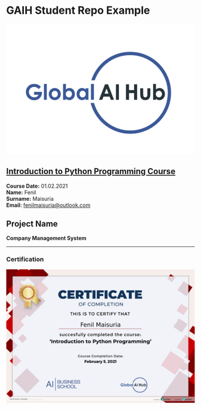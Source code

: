 # GAIH Student Repo Example
![](img/logo.png)

## [Introduction to Python Programming Course ](https://github.com/globalaihub/python-education-v2)

**Course Date:** 01.02.2021  
**Name:** Fenil  
**Surname:** Maisuria  
**Email:** fenilmaisuria@outlook.com 


## Project Name
**Company Management System** 


---

### Certification
![](img/certificate_ex.png)

